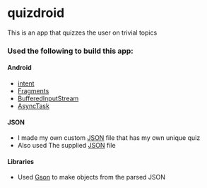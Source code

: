 # quizdroid
This is an app that quizzes the user on trivial topics

### Used the following to build this app:

#### Android
- [intent](https://developer.android.com/reference/android/content/Intent.html)
- [Fragments]( https://developer.android.com/guide/components/fragments)
- [BufferedInputStream](https://developer.android.com/reference/java/io/BufferedInputStream)
- [AsyncTask](https://developer.android.com/reference/android/os/AsyncTask)


#### JSON
* I made my own custom  [JSON](https://charlyecastro.github.io/myJSON/myQuestions.json) file that has my own unique quiz 
* Also used The supplied [JSON](http://tednewardsandbox.site44.com/questions.json) file

#### Libraries
* Used [Gson](https://google.github.io/gson/apidocs/com/google/gson/Gson.html) to make objects from the parsed JSON
